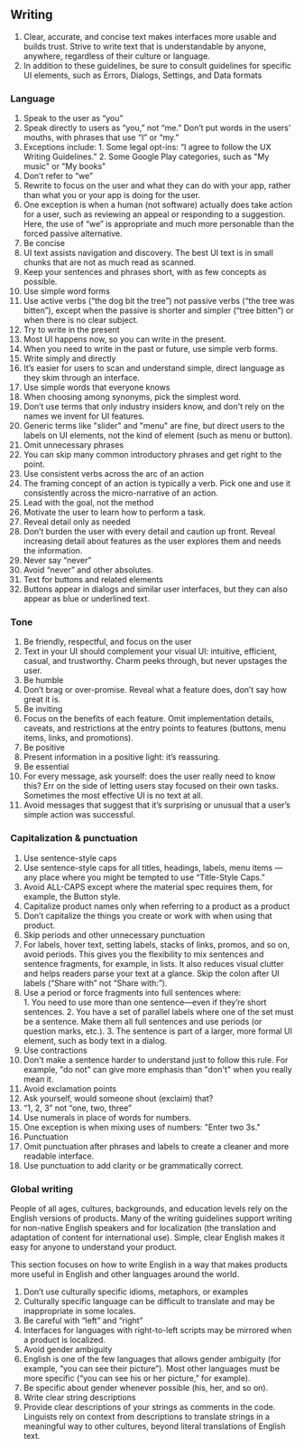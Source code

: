 ## Writing
1. Clear, accurate, and concise text makes interfaces more usable and builds trust. Strive to write text that is understandable by anyone, anywhere, regardless of their culture or language.
2. In addition to these guidelines, be sure to consult guidelines for specific UI elements, such as Errors, Dialogs, Settings, and Data formats

### Language
1. Speak to the user as “you”
  1. Speak directly to users as “you,” not “me.” Don’t put words in the users’ mouths, with phrases that use “I” or “my.”
  2. Exceptions include:
    1. Some legal opt-ins: “I agree to follow the UX Writing Guidelines.”
    2. Some Google Play categories, such as "My music" or "My books"
2. Don’t refer to “we”
  1. Rewrite to focus on the user and what they can do with your app, rather than what you or your app is doing for the user.
  2. One exception is when a human (not software) actually does take action for a user, such as reviewing an appeal or responding to a suggestion. Here, the use of “we” is appropriate and much more personable than the forced passive alternative.
3. Be concise
  1. UI text assists navigation and discovery. The best UI text is in small chunks that are not as much read as scanned.
  2. Keep your sentences and phrases short, with as few concepts as possible.
4. Use simple word forms
  1. Use active verbs (“the dog bit the tree”) not passive verbs (“the tree was bitten”), except when the passive is shorter and simpler (“tree bitten”) or when there is no clear subject.
5. Try to write in the present
  1. Most UI happens now, so you can write in the present.
  2. When you need to write in the past or future, use simple verb forms.
6. Write simply and directly
  1. It’s easier for users to scan and understand simple, direct language as they skim through an interface.
7. Use simple words that everyone knows
  1. When choosing among synonyms, pick the simplest word.
  2. Don’t use terms that only industry insiders know, and don't rely on the names we invent for UI features.
  3. Generic terms like "slider" and "menu" are fine, but direct users to the labels on UI elements, not the kind of element (such as menu or button).
8. Omit unnecessary phrases
  1. You can skip many common introductory phrases and get right to the point.
9. Use consistent verbs across the arc of an action
  1. The framing concept of an action is typically a verb. Pick one and use it consistently across the micro-narrative of an action.
10. Lead with the goal, not the method
  1. Motivate the user to learn how to perform a task.
11. Reveal detail only as needed
  1. Don’t burden the user with every detail and caution up front. Reveal increasing detail about features as the user explores them and needs the information.
12. Never say “never”
  1. Avoid “never” and other absolutes.
13. Text for buttons and related elements
  1. Buttons appear in dialogs and similar user interfaces, but they can also appear as blue or underlined text.
  
### Tone
1. Be friendly, respectful, and focus on the user
  1. Text in your UI should complement your visual UI: intuitive, efficient, casual, and trustworthy. Charm peeks through, but never upstages the user.
2. Be humble
  1. Don’t brag or over-promise. Reveal what a feature does, don’t say how great it is.
3. Be inviting
  1. Focus on the benefits of each feature. Omit implementation details, caveats, and restrictions at the entry points to features (buttons, menu items, links, and promotions).
4. Be positive
  1. Present information in a positive light: it’s reassuring.
5. Be essential
  1. For every message, ask yourself: does the user really need to know this? Err on the side of letting users stay focused on their own tasks. Sometimes the most effective UI is no text at all.
  2. Avoid messages that suggest that it’s surprising or unusual that a user’s simple action was successful.

### Capitalization & punctuation
1. Use sentence-style caps
  1. Use sentence-style caps for all titles, headings, labels, menu items — any place where you might be tempted to use “Title-Style Caps.”
  2. Avoid ALL-CAPS except where the material spec requires them, for example, the Button style.
2. Capitalize product names only when referring to a product as a product
  1. Don’t capitalize the things you create or work with when using that product.
3. Skip periods and other unnecessary punctuation
  1. For labels, hover text, setting labels, stacks of links, promos, and so on, avoid periods. This gives you the flexibility to mix sentences and sentence fragments, for example, in lists. It also reduces visual clutter and helps readers parse your text at a glance. Skip the colon after UI labels (“Share with” not “Share with:”).
  2. Use a period or force fragments into full sentences where:  
    1. You need to use more than one sentence—even if they’re short sentences.
    2. You have a set of parallel labels where one of the set must be a sentence. Make them all full sentences and use periods (or question marks, etc.).
    3. The sentence is part of a larger, more formal UI element, such as body text in a dialog.
4. Use contractions  
  1. Don't make a sentence harder to understand just to follow this rule. For example, "do not" can give more emphasis than "don't" when you really mean it.
5. Avoid exclamation points  
  1. Ask yourself, would someone shout (exclaim) that?
6. “1, 2, 3” not “one, two, three”
  1. Use numerals in place of words for numbers.
  2. One exception is when mixing uses of numbers: "Enter two 3s."
7. Punctuation
  1. Omit punctuation after phrases and labels to create a cleaner and more readable interface.
  2. Use punctuation to add clarity or be grammatically correct.

### Global writing

People of all ages, cultures, backgrounds, and education levels rely on the English versions of products. Many of the writing guidelines support writing for non-native English speakers and for localization (the translation and adaptation of content for international use). Simple, clear English makes it easy for anyone to understand your product.

This section focuses on how to write English in a way that makes products more useful in English and other languages around the world.

1. Don’t use culturally specific idioms, metaphors, or examples
  1. Culturally specific language can be difficult to translate and may be inappropriate in some locales.
2. Be careful with “left” and “right”
  1. Interfaces for languages with right-to-left scripts may be mirrored when a product is localized.
3. Avoid gender ambiguity
  1. English is one of the few languages that allows gender ambiguity (for example, “you can see their picture”). Most other languages must be more specific (“you can see his or her picture,” for example).
  2. Be specific about gender whenever possible (his, her, and so on).
4. Write clear string descriptions
  1. Provide clear descriptions of your strings as comments in the code. Linguists rely on context from descriptions to translate strings in a meaningful way to other cultures, beyond literal translations of English text.
